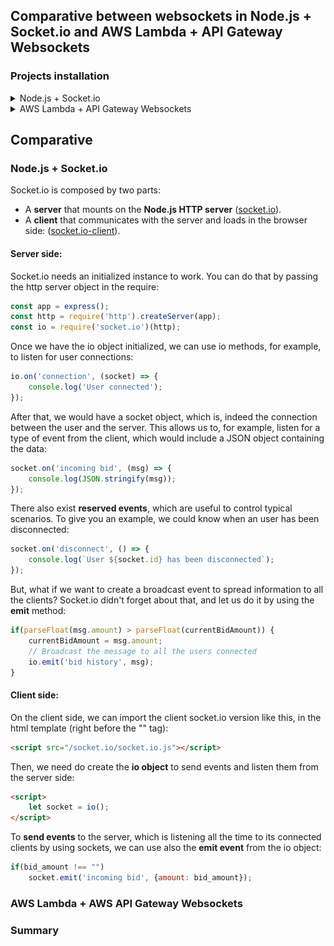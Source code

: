 ## Comparative between websockets in Node.js + Socket.io and AWS Lambda + API Gateway Websockets
### Projects installation
<details>
<summary>Node.js + Socket.io</summary>
<p>

### Requirements
- **Node.js** [Download](https://nodejs.org/es/download/)

### Node.js + Socket.io installation
1. Clone the repository using the command line:

    ```
    git clone https://github.com/codeurjc-students/2019-ServerlessVsExpress.git
    ```

2. From the command line, navigate to the folder **sections -> Notifications -> nodejs-socket-io**
3. Write the following command to **install the packages**, including socket.io:

    ```
    npm install
    ```

4. The last step is **running the server**:

    ```
    npm start
    ```

### Use
You can try this section using your browser. You just need to go to the url [http://localhost:3000](http://localhost:3000) after running the server. To be more realistic and simulate a **multiclient environment**, make sure to **open more than one browser window** with that url. A log should appear in your console everytime a new user/client connects to the server:

![Users connecting to the server](./img/users-connecting-server.png)

This project is an **auction simulator**, so, you should be able to **make a bid** from the different browser windows and the changes should be reflected in the rest of the windows. The changes can be seen in the **current max bid**, and the **bids history** on a right panel:

1. A first user makes a bid:

![First user makes a bid](./img/first-user-bid.png)

2. A second user sees changes reflected in his screen:

![Second user sees changes reflected](./img/second-user-changes-reflected.png)

3. The second user makes a new bid, surpassing the first one, and also, gets added to the history:

![Second user makes a new bid](./img/second-user-bid.png)

4. When the users close the window, they disconnect from the server:

![Users disconnect](./img/users-disconnect.png)

---

</p>
</details>

<details>
<summary>AWS Lambda + API Gateway Websockets</summary>
<p>

---

</p>
</details>

## Comparative

### Node.js + Socket.io
Socket.io is composed by two parts:
- A **server** that mounts on the **Node.js HTTP server** ([socket.io](https://github.com/socketio/socket.io)).
- A **client** that communicates with the server and loads in the browser side: ([socket.io-client](https://github.com/socketio/socket.io-client)).

#### Server side:
Socket.io needs an initialized instance to work. You can do that by passing the http server object in the require:

```javascript
const app = express();
const http = require('http').createServer(app);
const io = require('socket.io')(http);
```

Once we have the io object initialized, we can use io methods, for example, to listen for user connections:

```javascript
io.on('connection', (socket) => {
    console.log('User connected');
});
```

After that, we would have a socket object, which is, indeed the connection between the user and the server. This allows us to, for example, listen for a type of event from the client, which would include a JSON object containing the data:

```javascript
socket.on('incoming bid', (msg) => {
    console.log(JSON.stringify(msg));
});
```

There also exist **reserved events**, which are useful to control typical scenarios. To give you an example, we could know when an user has been disconnected:

```javascript
socket.on('disconnect', () => {
    console.log(`User ${socket.id} has been disconnected`);
});
```

But, what if we want to create a broadcast event to spread information to all the clients? Socket.io didn't forget about that, and let us do it by using the **emit** method:

```javascript
if(parseFloat(msg.amount) > parseFloat(currentBidAmount)) {
    currentBidAmount = msg.amount;
    // Broadcast the message to all the users connected
    io.emit('bid history', msg);
}
```

#### Client side:
On the client side, we can import the client socket.io version like this, in the html template (right before the "</body>" tag):

```html
<script src="/socket.io/socket.io.js"></script>
```

Then, we need do create the **io object** to send events and listen them from the server side:

```html
<script>
    let socket = io();
</script>
```

To **send events** to the server, which is listening all the time to its connected clients by using sockets, we can use also the **emit event** from the io object:

```javascript
if(bid_amount !== "")
    socket.emit('incoming bid', {amount: bid_amount});
```

### AWS Lambda + AWS API Gateway Websockets


### Summary